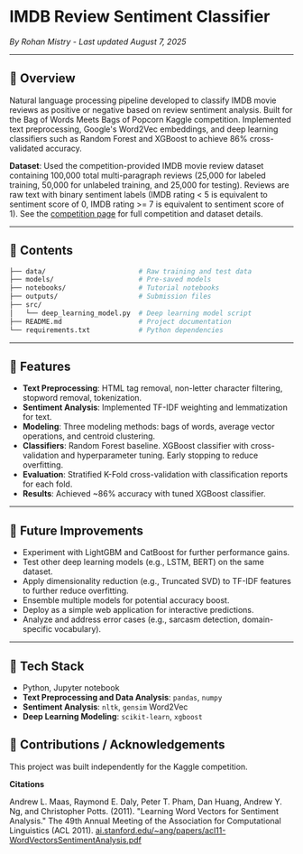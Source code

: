 # IMDB Review Sentiment Classifier

*By Rohan Mistry - Last updated August 7, 2025*

---

## 📖 Overview

Natural language processing pipeline developed to classify IMDB movie reviews as positive or negative based on review sentiment analysis. Built for the Bag of Words Meets Bags of Popcorn Kaggle competition. Implemented text preprocessing, Google's Word2Vec embeddings, and deep learning classifiers such as Random Forest and XGBoost to achieve 86% cross-validated accuracy.

**Dataset**: Used the competition-provided IMDB movie review dataset containing 100,000 total multi-paragraph reviews (25,000 for labeled training, 50,000 for unlabeled training, and 25,000 for testing). Reviews are raw text with binary sentiment labels (IMDB rating < 5 is equivalent to sentiment score of 0, IMDB rating >= 7 is equivalent to sentiment score of 1). See the [competition page](https://www.kaggle.com/competitions/word2vec-nlp-tutorial) for full competition and dataset details.

---

## 📁 Contents

```bash
├── data/                       # Raw training and test data
├── models/                     # Pre-saved models
├── notebooks/                  # Tutorial notebooks
├── outputs/                    # Submission files
├── src/
│   └── deep_learning_model.py  # Deep learning model script
├── README.md                   # Project documentation
└── requirements.txt            # Python dependencies
```

---

## 🌟 Features

* **Text Preprocessing**: HTML tag removal, non-letter character filtering, stopword removal, tokenization.
* **Sentiment Analysis**: Implemented TF-IDF weighting and lemmatization for text.
* **Modeling**: Three modeling methods: bags of words, average vector operations, and centroid clustering.
* **Classifiers**: Random Forest baseline. XGBoost classifier with cross-validation and hyperparameter tuning. Early stopping to reduce overfitting.
* **Evaluation**: Stratified K-Fold cross-validation with classification reports for each fold.
* **Results**: Achieved ~86% accuracy with tuned XGBoost classifier.

---

## 🚧 Future Improvements

* Experiment with LightGBM and CatBoost for further performance gains.
* Test other deep learning models (e.g., LSTM, BERT) on the same dataset.
* Apply dimensionality reduction (e.g., Truncated SVD) to TF-IDF features to further reduce overfitting.
* Ensemble multiple models for potential accuracy boost.
* Deploy as a simple web application for interactive predictions.
* Analyze and address error cases (e.g., sarcasm detection, domain-specific vocabulary).

---

## 🧰 Tech Stack

* Python, Jupyter notebook
* **Text Preprocessing and Data Analysis**: `pandas`, `numpy`
* **Sentiment Analysis**:  `nltk`, `gensim` Word2Vec
* **Deep Learning Modeling**: `scikit-learn`, `xgboost`

## 🙏 Contributions / Acknowledgements

This project was built independently for the Kaggle competition.

**Citations**

Andrew L. Maas, Raymond E. Daly, Peter T. Pham, Dan Huang, Andrew Y. Ng, and Christopher Potts. (2011). "Learning Word Vectors for Sentiment Analysis." The 49th Annual Meeting of the Association for Computational Linguistics (ACL 2011). [ai.stanford.edu/~ang/papers/acl11-WordVectorsSentimentAnalysis.pdf](http://ai.stanford.edu/~ang/papers/acl11-WordVectorsSentimentAnalysis.pdf)

